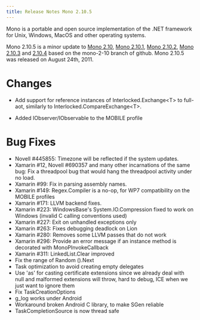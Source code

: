 ```yaml
---
title: Release Notes Mono 2.10.5
---
```


Mono is a portable and open source implementation of the .NET framework for Unix, Windows, MacOS and other operating systems.

Mono 2.10.5 is a minor update to [Mono 2.10](/docs/about-mono/releases/2.10.0/ "Release Notes Mono 2.10"), [Mono 2.10.1](/docs/about-mono/releases/2.10.1/ "Release Notes Mono 2.10.1"), [Mono 2.10.2](/docs/about-mono/releases/2.10.2/ "Release Notes Mono 2.10.2"), [Mono 2.10.3](/docs/about-mono/releases/2.10.3/ "Release Notes Mono 2.10.3") and [2.10.4](/docs/about-mono/releases/2.10.4/ "Release Notes Mono 2.10.4") based on the mono-2-10 branch of github. Mono 2.10.5 was released on August 24th, 2011.

Changes
=======

-   Add support for reference instances of Interlocked.Exchange\<T\> to full-aot, similarly to Interlocked.CompareExchange\<T\>.

-   Added IObserver/IObservable to the MOBILE profile

Bug Fixes
=========

-   Novell #445855: Timezone will be reflected if the system updates.
-   Xamarin #12, Novell #690357 and many other incarnations of the same bug: Fix a threadpool bug that would hang the threadpool activity under no load.
-   Xamarin #99: Fix in parsing assembly names.
-   Xamarin #149: Regex.Compiler is a no-op, for WP7 compatibility on the MOBILE profiles
-   Xamarin #171: LLVM backend fixes.
-   Xamarin #223: WindowsBase's System.IO.Compression fixed to work on Windows (invalid C calling conventions used)
-   Xamarin #227: Exit on unhandled exceptions only
-   Xamarin #263: Fixes debugging deadlock on Lion
-   Xamarin #280: Removes some LLVM passes that do not work
-   Xamarin #296: Provide an error message if an instance method is decorated with MonoPInvokeCallback
-   Xamarin #311: LinkedList.Clear improved
-   Fix the range of Random ().Next
-   Task optimization to avoid creating empty delegates
-   Use 'as' for casting certificate extensions since we already deal with null and malformed extensions will throw, hard to debug, ICE when we just want to ignore them
-   Fix TaskCreationOptions
-   g_log works under Android
-   Workaround broken Android C library, to make SGen reliable
-   TaskCompletionSource is now thread safe


